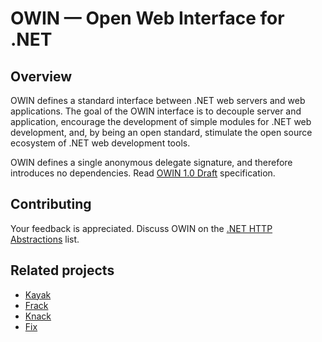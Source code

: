 # OWIN — Open Web Interface for .NET

## Overview

OWIN defines a standard interface between .NET web servers and web applications. The goal of the OWIN interface is to decouple server and application, encourage the development of simple modules for .NET web development, and, by being an open standard, stimulate the open source ecosystem of .NET web development tools.

OWIN defines a single anonymous delegate signature, and therefore introduces no dependencies<!-- (there is no OWIN source code)-->. Read [OWIN 1.0 Draft](http://owin.github.com/owin) specification.

## Contributing

Your feedback is appreciated. Discuss OWIN on the [.NET HTTP Abstractions](http://groups.google.com/group/net-http-abstractions) list.

## Related projects

- [Kayak](http://kayakhttp.com/)
- [Frack](https://github.com/panesofglass/frack)
- [Knack](https://github.com/remi/knack)
- [Fix](https://github.com/markrendle/Fix)